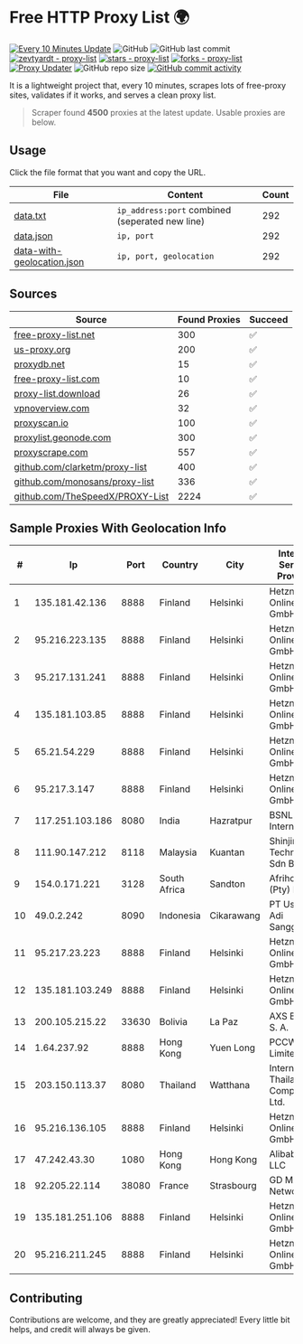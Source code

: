 
# Free HTTP Proxy List 🌍

[![Every 10 Minutes Update](https://github.com/mertguvencli/http-proxy-list/actions/workflows/main.yml/badge.svg?branch=main)](https://github.com/mertguvencli/http-proxy-list/actions/workflows/main.yml)
![GitHub](https://img.shields.io/github/license/mertguvencli/http-proxy-list)
![GitHub last commit](https://img.shields.io/github/last-commit/mertguvencli/http-proxy-list)
[![zevtyardt - proxy-list](https://img.shields.io/static/v1?label=zevtyardt&message=proxy-list&color=blue&logo=github)](https://github.com/zevtyardt/proxy-list "Go to GitHub repo")
[![stars - proxy-list](https://img.shields.io/github/stars/zevtyardt/proxy-list?style=social)](https://github.com/zevtyardt/proxy-list)
[![forks - proxy-list](https://img.shields.io/github/forks/zevtyardt/proxy-list?style=social)](https://github.com/zevtyardt/proxy-list)
[![Proxy Updater](https://github.com/zevtyardt/proxy-list/workflows/Proxy%20Updater/badge.svg)](https://github.com/zevtyardt/proxy-list/actions?query=workflow:"Proxy+Updater")
![GitHub repo size](https://img.shields.io/github/repo-size/zevtyardt/proxy-list)
[![GitHub commit activity](https://img.shields.io/github/commit-activity/m/zevtyardt/proxy-list?logo=commits)](https://github.com/zevtyardt/proxy-list/commits/main)

It is a lightweight project that, every 10 minutes, scrapes lots of free-proxy sites, validates if it works, and serves a clean proxy list.

> Scraper found **4500** proxies at the latest update. Usable proxies are below.

## Usage

Click the file format that you want and copy the URL.

|File|Content|Count|
|----|-------|-----|
|[data.txt](https://raw.githubusercontent.com/mertguvencli/http-proxy-list/main/proxy-list/data.txt)|`ip_address:port` combined (seperated new line)|292|
|[data.json](https://raw.githubusercontent.com/mertguvencli/http-proxy-list/main/proxy-list/data.json)|`ip, port`|292|
|[data-with-geolocation.json](https://raw.githubusercontent.com/mertguvencli/http-proxy-list/main/proxy-list/data-with-geolocation.json)|`ip, port, geolocation`|292|

## Sources

|Source|Found Proxies|Succeed|
|------|-------------|-------|
|[free-proxy-list.net](https://free-proxy-list.net)|300|✅|
|[us-proxy.org](https://www.us-proxy.org)|200|✅|
|[proxydb.net](http://proxydb.net)|15|✅|
|[free-proxy-list.com](https://free-proxy-list.com/?page=&port=&type%5B%5D=http&type%5B%5D=https&up_time=0&search=Search)|10|✅|
|[proxy-list.download](https://www.proxy-list.download/HTTP)|26|✅|
|[vpnoverview.com](https://vpnoverview.com/privacy/anonymous-browsing/free-proxy-servers)|32|✅|
|[proxyscan.io](https://www.proxyscan.io)|100|✅|
|[proxylist.geonode.com](https://proxylist.geonode.com/api/proxy-list?limit=300&page=1&sort_by=lastChecked&sort_type=desc&protocols=http,https)|300|✅|
|[proxyscrape.com](https://api.proxyscrape.com/v2/?request=displayproxies&protocol=http&timeout=10000&country=all&ssl=all&anonymity=all)|557|✅|
|[github.com/clarketm/proxy-list](https://raw.githubusercontent.com/clarketm/proxy-list/master/proxy-list-raw.txt)|400|✅|
|[github.com/monosans/proxy-list](https://raw.githubusercontent.com/monosans/proxy-list/main/proxies/http.txt)|336|✅|
|[github.com/TheSpeedX/PROXY-List](https://raw.githubusercontent.com/TheSpeedX/PROXY-List/master/http.txt)|2224|✅|


## Sample Proxies With Geolocation Info

|#|Ip|Port|Country|City|Internet Service Provider|
|-|--|----|-------|----|-------------------------|
|1|135.181.42.136|8888|Finland|Helsinki|Hetzner Online GmbH|
|2|95.216.223.135|8888|Finland|Helsinki|Hetzner Online GmbH|
|3|95.217.131.241|8888|Finland|Helsinki|Hetzner Online GmbH|
|4|135.181.103.85|8888|Finland|Helsinki|Hetzner Online GmbH|
|5|65.21.54.229|8888|Finland|Helsinki|Hetzner Online GmbH|
|6|95.217.3.147|8888|Finland|Helsinki|Hetzner Online GmbH|
|7|117.251.103.186|8080|India|Hazratpur|BSNL Internet|
|8|111.90.147.212|8118|Malaysia|Kuantan|Shinjiru Technology Sdn Bhd|
|9|154.0.171.221|3128|South Africa|Sandton|Afrihost (Pty) Ltd|
|10|49.0.2.242|8090|Indonesia|Cikarawang|PT Usaha Adi Sanggoro|
|11|95.217.23.223|8888|Finland|Helsinki|Hetzner Online GmbH|
|12|135.181.103.249|8888|Finland|Helsinki|Hetzner Online GmbH|
|13|200.105.215.22|33630|Bolivia|La Paz|AXS Bolivia S. A.|
|14|1.64.237.92|8888|Hong Kong|Yuen Long|PCCW IMS Limited|
|15|203.150.113.37|8080|Thailand|Watthana|Internet Thailand Company Ltd.|
|16|95.216.136.105|8888|Finland|Helsinki|Hetzner Online GmbH|
|17|47.242.43.30|1080|Hong Kong|Hong Kong|Alibaba.com LLC|
|18|92.205.22.114|38080|France|Strasbourg|GD MASS Network|
|19|135.181.251.106|8888|Finland|Helsinki|Hetzner Online GmbH|
|20|95.216.211.245|8888|Finland|Helsinki|Hetzner Online GmbH|



## Contributing

Contributions are welcome, and they are greatly appreciated! Every
little bit helps, and credit will always be given.

